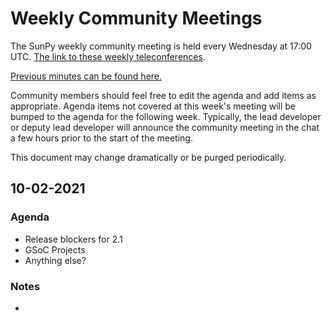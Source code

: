 # Weekly Community Meetings

The SunPy weekly community meeting is held every Wednesday at 17:00 UTC.
[The link to these weekly teleconferences](https://sunpy.org/jitsi).

[Previous minutes can be found here.](https://github.com/sunpy/sunpy/wiki/Home%3A-Weekly-Community-Meetings-Archive)

Community members should feel free to edit the agenda and add items as appropriate.
Agenda items not covered at this week's meeting will be bumped to the agenda for the following week.
Typically, the lead developer or deputy lead developer will announce the community meeting in the chat a few hours prior to the start of the meeting.

This document may change dramatically or be purged periodically.

## 10-02-2021

### Agenda

* Release blockers for 2.1
* GSoC Projects
* Anything else?

### Notes

*